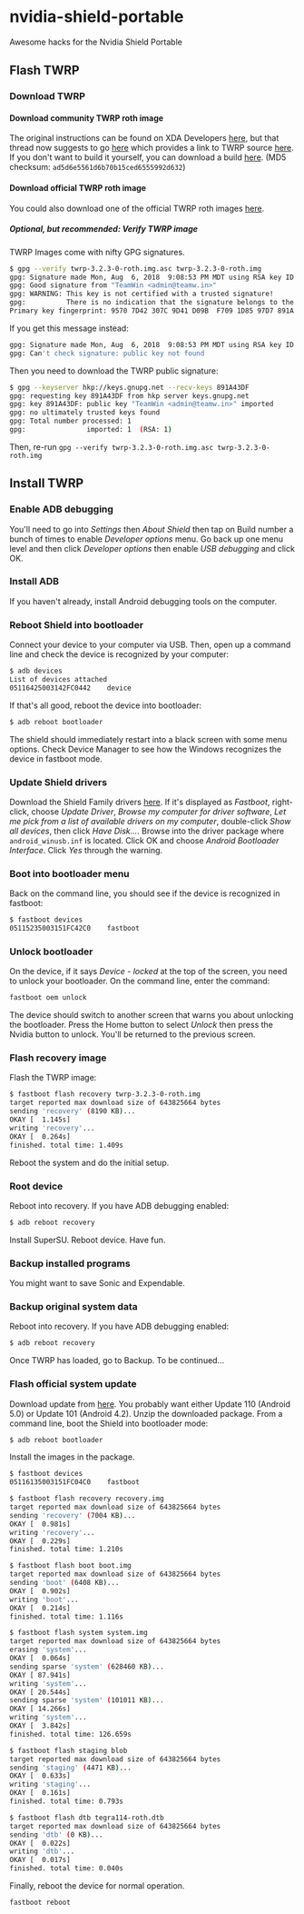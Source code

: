 # nvidia-shield-portable
Awesome hacks for the Nvidia Shield Portable

## Flash TWRP

### Download TWRP

#### Download community TWRP roth image
The original instructions can be found on XDA Developers [here](https://forum.xda-developers.com/nvidia-shield/development/recovery-twrp-2-8-5-0-t3042190), but that thread now suggests to go [here](https://forum.xda-developers.com/nvidia-shield/development/mod-multirom-shield-portable-t3090177) which provides a link to TWRP source [here](https://github.com/Tasssadar/Team-Win-Recovery-Project). If you don't want to build it yourself, you can download a build [here](https://www.androidfilehost.com/?fid=24566382913912866). (MD5 checksum: `ad5d6e5561d6b70b15ced6555992d632`)

#### Download official TWRP roth image
You could also download one of the official TWRP roth images [here](https://dl.twrp.me/roth/).

##### Optional, but recommended: Verify TWRP image
TWRP Images come with nifty GPG signatures.
``` bash
$ gpg --verify twrp-3.2.3-0-roth.img.asc twrp-3.2.3-0-roth.img
gpg: Signature made Mon, Aug  6, 2018  9:08:53 PM MDT using RSA key ID 891A43DF
gpg: Good signature from "TeamWin <admin@teamw.in>"
gpg: WARNING: This key is not certified with a trusted signature!
gpg:          There is no indication that the signature belongs to the owner.
Primary key fingerprint: 9570 7D42 307C 9D41 D09B  F709 1D85 97D7 891A 43DF
```
If you get this message instead:
``` bash
gpg: Signature made Mon, Aug  6, 2018  9:08:53 PM MDT using RSA key ID 891A43DF
gpg: Can't check signature: public key not found
```
Then you need to download the TWRP public signature:
``` bash
$ gpg --keyserver hkp://keys.gnupg.net --recv-keys 891A43DF
gpg: requesting key 891A43DF from hkp server keys.gnupg.net
gpg: key 891A43DF: public key "TeamWin <admin@teamw.in>" imported
gpg: no ultimately trusted keys found
gpg: Total number processed: 1
gpg:               imported: 1  (RSA: 1)
```
Then, re-run `gpg --verify twrp-3.2.3-0-roth.img.asc twrp-3.2.3-0-roth.img`

## Install TWRP
### Enable ADB debugging
You'll need to go into _Settings_ then _About Shield_ then tap on Build number a bunch of times to enable _Developer options_ menu. Go back up one menu level and then click _Developer options_ then enable _USB debugging_ and click OK.

### Install ADB
If you haven't already, install Android debugging tools on the computer.

### Reboot Shield into bootloader
Connect your device to your computer via USB. Then, open up a command line and check the device is recognized by your computer:
``` bash
$ adb devices
List of devices attached
05116425003142FC0442    device
```
If that's all good, reboot the device into bootloader:
``` bash
$ adb reboot bootloader
```
The shield should immediately restart into a black screen with some menu options. Check Device Manager to see how the Windows recognizes the device in fastboot mode.

### Update Shield drivers
Download the Shield Family drivers [here](http://developer.download.nvidia.com/mobile/shield/SHIELD_Family_WHQL_USB_driver_201801.zip). If it's displayed as _Fastboot_, right-click, choose _Update Driver_, _Browse my computer for driver software_, _Let me pick from a list of available drivers on my computer_, double-click _Show all devices_, then click _Have Disk..._. Browse into the driver package where `android_winusb.inf` is located. Click OK and choose _Android Bootloader Interface_. Click _Yes_ through the warning.

### Boot into bootloader menu
Back on the command line, you should see if the device is recognized in fastboot:
``` bash
$ fastboot devices
05115235003151FC42C0    fastboot
```

### Unlock bootloader
On the device, if it says _Device - locked_ at the top of the screen, you need to unlock your bootloader. On the command line, enter the command:
``` bash
fastboot oem unlock
```
The device should switch to another screen that warns you about unlocking the bootloader. Press the Home button to select _Unlock_ then press the Nvidia button to unlock. You'll be returned to the previous screen.

### Flash recovery image
Flash the TWRP image:
``` bash
$ fastboot flash recovery twrp-3.2.3-0-roth.img
target reported max download size of 643825664 bytes
sending 'recovery' (8190 KB)...
OKAY [  1.145s]
writing 'recovery'...
OKAY [  0.264s]
finished. total time: 1.409s
```
Reboot the system and do the initial setup.

### Root device
Reboot into recovery. If you have ADB debugging enabled:
``` bash
$ adb reboot recovery
```
Install SuperSU. Reboot device. Have fun.

### Backup installed programs
You might want to save Sonic and Expendable.

### Backup original system data
Reboot into recovery. If you have ADB debugging enabled:
``` bash
$ adb reboot recovery
```
Once TWRP has loaded, go to Backup. To be continued...

### Flash official system update
Download update from [here](https://developer.nvidia.com/gameworksdownload). You probably want either Update 110 (Android 5.0) or Update 101 (Android 4.2). Unzip the downloaded package. From a command line, boot the Shield into bootloader mode:
``` bash
$ adb reboot bootloader
```

Install the images in the package.
``` bash
$ fastboot devices
05116135003151FC04C0    fastboot

$ fastboot flash recovery recovery.img
target reported max download size of 643825664 bytes
sending 'recovery' (7004 KB)...
OKAY [  0.981s]
writing 'recovery'...
OKAY [  0.229s]
finished. total time: 1.210s

$ fastboot flash boot boot.img
target reported max download size of 643825664 bytes
sending 'boot' (6408 KB)...
OKAY [  0.902s]
writing 'boot'...
OKAY [  0.214s]
finished. total time: 1.116s

$ fastboot flash system system.img
target reported max download size of 643825664 bytes
erasing 'system'...
OKAY [  0.064s]
sending sparse 'system' (628460 KB)...
OKAY [ 87.941s]
writing 'system'...
OKAY [ 20.544s]
sending sparse 'system' (101011 KB)...
OKAY [ 14.266s]
writing 'system'...
OKAY [  3.842s]
finished. total time: 126.659s

$ fastboot flash staging blob
target reported max download size of 643825664 bytes
sending 'staging' (4471 KB)...
OKAY [  0.633s]
writing 'staging'...
OKAY [  0.161s]
finished. total time: 0.793s

$ fastboot flash dtb tegra114-roth.dtb
target reported max download size of 643825664 bytes
sending 'dtb' (0 KB)...
OKAY [  0.022s]
writing 'dtb'...
OKAY [  0.017s]
finished. total time: 0.040s
```
Finally, reboot the device for normal operation.
```
fastboot reboot
```
